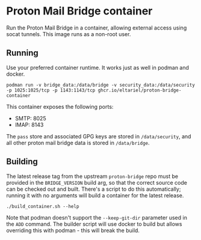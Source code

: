 # Proton Mail Bridge container

Run the Proton Mail Bridge in a container, allowing external access using socat tunnels.
This image runs as a non-root user.

## Running

Use your preferred container runtime. It works just as well in podman and docker.

```shell
podman run -v bridge_data:/data/bridge -v security_data:/data/security -p 1025:1025/tcp -p 1143:1143/tcp ghcr.io/eltariel/proton-bridge-container
```

This container exposes the following ports:

- SMTP: 8025
- IMAP: 8143

The `pass` store and associated GPG keys are stored in `/data/security`, and all other proton mail bridge data is stored
in `/data/bridge`.

## Building

The latest release tag from the upstream `proton-bridge` repo must be provided in the `BRIDGE_VERSION` build arg, so
that the correct source code can be checked out and built. There's a script to do this automatically; running it with no
arguments will build a container for the latest release.

```shell
./build_container.sh --help
```

Note that podman doesn't support the `--keep-git-dir` parameter used in the `ADD` command. The builder script will use
docker to build but allows overriding this with podman - this will break the build.

